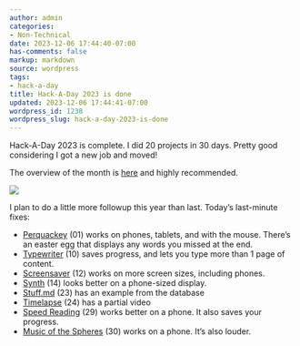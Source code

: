 ```yaml
---
author: admin
categories:
- Non-Technical
date: 2023-12-06 17:44:40-07:00
has-comments: false
markup: markdown
source: wordpress
tags:
- hack-a-day
title: Hack-A-Day 2023 is done
updated: 2023-12-06 17:44:41-07:00
wordpress_id: 1238
wordpress_slug: hack-a-day-2023-is-done
---
```

Hack-A-Day 2023 is complete. I did 20 projects in 30 days. Pretty good considering I got a new job and moved!

The overview of the month is [here](https://za3k.com/hackaday) and highly recommended.

[![](https://blog.za3k.com/wp-content/uploads/2023/12/2023-12-06-154545_1920x1080_scrot-crop-1024x712.png)](https://za3k.com/hackaday)

I plan to do a little more followup this year than last. Today’s last-minute fixes:

-   [Perquackey](https://blog.za3k.com/hack-a-day-day-01-perquackey/) (01) works on phones, tablets, and with the mouse. There’s an easter egg that displays any words you missed at the end.
-   [Typewriter](https://blog.za3k.com/hack-a-day-day-10-typewriter/) (10) saves progress, and lets you type more than 1 page of content.
-   [Screensaver](https://blog.za3k.com/hack-a-day-day-12-screensavers/) (12) works on more screen sizes, including phones.
-   [Synth](https://blog.za3k.com/hack-a-day-day-14-bytebeat-synth/) (14) looks better on a phone-sized display.
-   [Stuff.md](https://blog.za3k.com/hack-a-day-day-23-packing/) (23) has an example from the database
-   [Timelapse](https://blog.za3k.com/hack-a-day-day-23-packing/) (24) has a partial video
-   [Speed Reading](https://blog.za3k.com/hack-a-day-day-29-speed-reading/) (29) works better on a phone. It also saves your progress.
-   [Music of the Spheres](https://blog.za3k.com/hack-a-day-day-30-music-of-the-celestial-spheres/) (30) works on a phone. It’s also louder.
